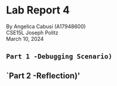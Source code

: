 # Lab Report 4
By Angelica Cabusi (A17948600)\
CSE15L Joseph Politz\
March 10, 2024
## `Part 1 -Debugging Scenario)`




## `Part 2 -Reflection)'
